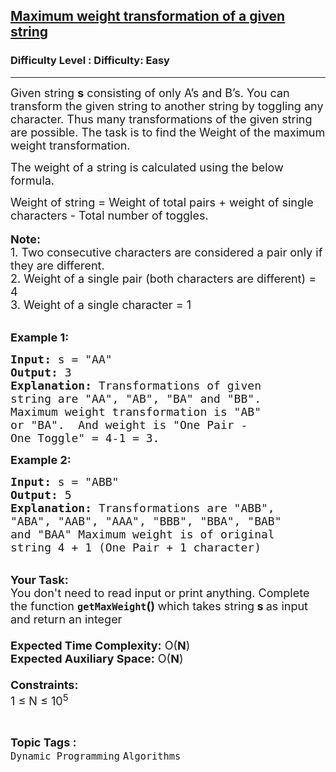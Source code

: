 <h2><a href="https://www.geeksforgeeks.org/problems/maximum-weight-transformation-of-a-given-string3551/1?page=12&status=unsolved&sortBy=accuracy">Maximum weight transformation of a given string</a></h2><h3>Difficulty Level : Difficulty: Easy</h3><hr><div class="problems_problem_content__Xm_eO"><p><span style="font-size:18px">Given string <strong>s</strong> consisting of only A’s and B’s. You can transform the given string to another string by toggling any character. Thus many transformations of the given string are possible. The task is to find the Weight of the maximum weight transformation.</span></p>

<p><span style="font-size:18px">The weight of a string is calculated using the below formula.</span></p>

<div><span style="font-size:18px">Weight of string = Weight of total pairs + weight of single characters - Total number of toggles.</span></div>

<div>&nbsp;</div>

<div><span style="font-size:18px"><strong>Note: </strong></span></div>

<div><span style="font-size:18px">1. Two consecutive characters are considered a pair only if they are different.<br>
2. Weight of a single pair (both characters are different) = 4<br>
3. Weight of a single character = 1 </span></div>

<div>&nbsp;</div>

<div>
<p><span style="font-size:18px"><strong>Example 1:</strong></span></p>

<pre><span style="font-size:18px"><strong>Input:</strong> s = "AA"
<strong>Output:</strong> 3
<strong>Explanation:</strong> Transformations of given 
string are "AA", "AB", "BA" and "BB". 
Maximum weight transformation is "AB" 
or "BA".  And weight is "One Pair - 
One Toggle" = 4-1 = 3.</span></pre>

<p><span style="font-size:18px"><strong>Example 2:</strong></span></p>

<pre><span style="font-size:18px"><strong>Input:</strong> s = "ABB"
<strong>Output:</strong> 5
<strong>Explanation:</strong> Transformations are "ABB", 
"ABA", "AAB", "AAA", "BBB", "BBA", "BAB" 
and "BAA" Maximum weight is of original 
string 4 + 1 (One Pair + 1 character)</span></pre>

<p><br>
<span style="font-size:18px"><strong>Your Task:&nbsp;&nbsp;</strong><br>
You don't need to read input or print anything. Complete the function <strong><code>getMaxWeight</code>()&nbsp;</strong>which takes string<strong> s </strong>as input and return an integer<br>
<br>
<strong>Expected Time Complexity:</strong> O(<strong>N</strong>)<br>
<strong>Expected Auxiliary Space:</strong> O(<strong>N</strong>)<br>
<br>
<strong>Constraints:</strong><br>
1 ≤ N ≤ 10<sup>5</sup></span></p>
</div>
</div><br><p><span style=font-size:18px><strong>Topic Tags : </strong><br><code>Dynamic Programming</code>&nbsp;<code>Algorithms</code>&nbsp;